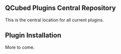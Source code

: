 ## QCubed Plugins Central Repository

This is the central location for all current plugins.

## Plugin Installation

More to come.
